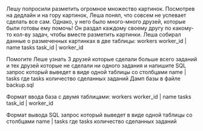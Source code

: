 Лешу попросили разметить огромное множество картинок. Посмотрев на дедлайн и на гору картинок, Леша понял, что совсем не успевает сделать все сам. Однако, у него было много-много друзей, которые были готовы ему помочь! Он раздал каждому своему другу по какому-то кол-ву задач, чтобы вместе разметить картинки. Леша собирал данные о размеченных картинках в две таблицы: workers worker_id | name tasks task_id | worker_id

Помогите Леше узнать 3 друзей которые сделали больше всего заданий и тех друзей которые не сделали ни одного задания и напишите SQL запрос который выведет в виде одной таблицы со столбцами name | tasks где tasks количество сделанных заданий
Дамп базы в файле backup.sql

Формат ввода
база с двумя таблицами: workers worker_id | name tasks task_id | worker_id


Формат вывода
SQL запрос который выведет в виде одной таблицы со столбцами name | tasks где tasks количество сделанных заданий